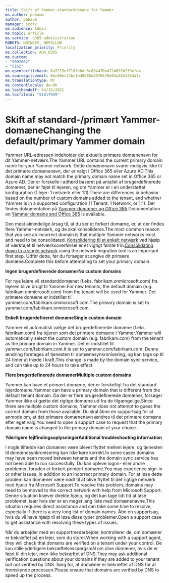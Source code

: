 ```yaml
---
title: Skift af Yammer-standarddomæne for Yammer
ms.author: pebaum
author: pebaum
manager: scotv
ms.audience: Admin
ms.topic: article
ms.service: o365-administration
ROBOTS: NOINDEX, NOFOLLOW
localization_priority: Priority
ms.collection: Adm_O365
ms.custom:
- "9002662"
- "5162"
ms.openlocfilehash: 6a7215ef7187e8dc6c834470b4724692b239efd4
ms.sourcegitcommit: 8bc60ec34bc1e40685e3976576e04a2623f63a7c
ms.translationtype: MT
ms.contentlocale: da-DK
ms.lasthandoff: 04/15/2021
ms.locfileid: "51817949"
---
```

# <a name="changing-the-defaultprimary-yammer-domain"></a><span data-ttu-id="f3060-102">Skift af standard-/primært Yammer-domæne</span><span class="sxs-lookup"><span data-stu-id="f3060-102">Changing the default/primary Yammer domain</span></span>

<span data-ttu-id="f3060-103">Yammer URL-adressen indeholder det aktuelle primære domænenavn for dit Yammer-netværk.</span><span class="sxs-lookup"><span data-stu-id="f3060-103">The Yammer URL contains the current primary domain name for your Yammer network.</span></span> <span data-ttu-id="f3060-104">Dette domænenavn svarer muligvis ikke til det primære domænenavn, der er valgt i Office 365 eller Azure AD.</span><span class="sxs-lookup"><span data-stu-id="f3060-104">This domain name may not match the primary domain name set in Office 365 or Azure AD.</span></span> <span data-ttu-id="f3060-105">Der er forskelle i adfærd baseret på antallet af brugerdefinerede domæner, der er føjet til lejeren, og om Yammer er i en understøttet konfiguration (1 lejer: 1 netværk eller 1:1).</span><span class="sxs-lookup"><span data-stu-id="f3060-105">There are differences in behavior based on the number of custom domains added to the tenant, and whether Yammer is in a supported configuration (1 Tenant: 1 Network, or 1:1).</span></span> <span data-ttu-id="f3060-106">Der findes dokumentation på [Yammer-domæner og Office 365](https://docs.microsoft.com/yammer/configure-your-yammer-network/manage-yammer-domains).</span><span class="sxs-lookup"><span data-stu-id="f3060-106">Documentation on [Yammer domains and Office 365](https://docs.microsoft.com/yammer/configure-your-yammer-network/manage-yammer-domains) is available.</span></span>

<span data-ttu-id="f3060-107">Den mest almindelige årsag til, at du ser et forkert domæne, er, at der findes flere Yammer-netværk, og de skal konsolideres.</span><span class="sxs-lookup"><span data-stu-id="f3060-107">The most common reason that you see an incorrect domain is that multiple Yammer networks exist and need to be consolidated.</span></span> <span data-ttu-id="f3060-108">[Konsolidering til et enkelt netværk](https://docs.microsoft.com/yammer/configure-your-yammer-network/consolidate-multiple-yammer-networks) ved hjælp af værktøjet til netværksoverførsel er et vigtigt første trin.</span><span class="sxs-lookup"><span data-stu-id="f3060-108">[Consolidating down to a single network](https://docs.microsoft.com/yammer/configure-your-yammer-network/consolidate-multiple-yammer-networks) using the network migration tool is an important first step.</span></span> <span data-ttu-id="f3060-109">Udfør dette, før du forsøger at angive dit primære domæne.</span><span class="sxs-lookup"><span data-stu-id="f3060-109">Complete this before attempting to set your primary domain.</span></span>

<span data-ttu-id="f3060-110">**Ingen brugerdefinerede domæner**</span><span class="sxs-lookup"><span data-stu-id="f3060-110">**No custom domains**</span></span>

<span data-ttu-id="f3060-111">For nye lejere vil standarddomænet (f.eks. fabrikam.onmicrosoft.com) fra lejeren blive brugt til Yammer.</span><span class="sxs-lookup"><span data-stu-id="f3060-111">For new tenants, the default domain (e.g. fabrikam.onmicrosoft.com) from the tenant will be used for Yammer.</span></span> <span data-ttu-id="f3060-112">Det primære domæne er indstillet til yammer.com/fabrikam.onmicrosoft.com.</span><span class="sxs-lookup"><span data-stu-id="f3060-112">The primary domain is set to yammer.com/fabrikam.onmicrosoft.com.</span></span>

<span data-ttu-id="f3060-113">**Enkelt brugerdefineret domæne**</span><span class="sxs-lookup"><span data-stu-id="f3060-113">**Single custom domain**</span></span>

<span data-ttu-id="f3060-114">Yammer vil automatisk vælge det brugerdefinerede domæne (f.eks. fabrikam.com) fra lejeren som det primære domæne i Yammer.</span><span class="sxs-lookup"><span data-stu-id="f3060-114">Yammer will automatically select the custom domain (e.g. fabrikam.com) from the tenant as the primary domain in Yammer.</span></span> <span data-ttu-id="f3060-115">Det er indstillet til yammer.com/fabrikam.com.</span><span class="sxs-lookup"><span data-stu-id="f3060-115">It is set to yammer.com/fabrikam.com.</span></span> <span data-ttu-id="f3060-116">Denne ændring foretages af tjenesten til domænesynkronisering, og kan tage op til 24 timer at træde i kraft.</span><span class="sxs-lookup"><span data-stu-id="f3060-116">This change is made by the domain sync service, and can take up to 24 hours to take effect.</span></span>

<span data-ttu-id="f3060-117">**Flere brugerdefinerede domæner**</span><span class="sxs-lookup"><span data-stu-id="f3060-117">**Multiple custom domains**</span></span>

<span data-ttu-id="f3060-118">Yammer kan have et primært domæne, der er forskelligt fra det standard lejerdomæne.</span><span class="sxs-lookup"><span data-stu-id="f3060-118">Yammer can have a primary domain that is different from the default tenant domain.</span></span> <span data-ttu-id="f3060-119">Da der er flere brugerdefinerede domæner, forsøger Yammer ikke at gætte det rigtige domæne ud fra de tilgængelige.</span><span class="sxs-lookup"><span data-stu-id="f3060-119">Since there are multiple custom domains, Yammer does not attempt to guess the correct domain from those available.</span></span> <span data-ttu-id="f3060-120">Du skal åbne en supportsag for at anmode om, at det primære domænenavn ændres til det primære domæne efter eget valg.</span><span class="sxs-lookup"><span data-stu-id="f3060-120">You need to open a support case to request that the primary domain name is changed to the primary domain of your choice.</span></span>

<span data-ttu-id="f3060-121">**Yderligere fejlfindingsoplysninger**</span><span class="sxs-lookup"><span data-stu-id="f3060-121">**Additional troubleshooting information**</span></span>

<span data-ttu-id="f3060-122">I nogle tilfælde kan domæner være blevet flyttet mellem lejere, og tjenesten til domænesynkronisering kan ikke køre korrekt.</span><span class="sxs-lookup"><span data-stu-id="f3060-122">In some cases domains may have been moved between tenants and the domain sync service has not been able to run successfully.</span></span> <span data-ttu-id="f3060-123">Du kan opleve logon- eller andre problemer, foruden et forkert primært domæne.</span><span class="sxs-lookup"><span data-stu-id="f3060-123">You may experience sign-in or other issues, in addition to an incorrect primary domain.</span></span> <span data-ttu-id="f3060-124">For at løse dette problem kan domæner være nødt til at blive flyttet til det rigtige netværk med hjælp fra Microsoft Support.</span><span class="sxs-lookup"><span data-stu-id="f3060-124">To resolve this problem, domains may need to be moved to the correct network with help from Microsoft Support.</span></span> <span data-ttu-id="f3060-125">Denne situation kræver direkte hjælp, og det kan tage lidt tid at løse problemet, især hvis der er en meget lang liste med domænenavne.</span><span class="sxs-lookup"><span data-stu-id="f3060-125">This situation requires direct assistance and can take some time to resolve, especially if there is a very long list of domain names.</span></span> <span data-ttu-id="f3060-126">Åbn en supportsag, hvis du vil have hjælp til at løse disse typer problemer.</span><span class="sxs-lookup"><span data-stu-id="f3060-126">Open a support case to get assistance with resolving these types of issues.</span></span>

<span data-ttu-id="f3060-127">Når du arbejder med en supportmedarbejder, kontrollerer de, om domæner er bekræftet på en lejer, som du styrer.</span><span class="sxs-lookup"><span data-stu-id="f3060-127">When working with a support agent, they will check that domains are verified on a tenant under your control.</span></span> <span data-ttu-id="f3060-128">De kan stille yderligere bekræftelsesspørgsmål om dine domæner, hvis de er føjet til din lejer, men ikke bekræftet af DNS.</span><span class="sxs-lookup"><span data-stu-id="f3060-128">They may ask additional verification questions about your domains if they are added to your tenant but not verified by DNS.</span></span> <span data-ttu-id="f3060-129">Sørg for, at domæner er bekræftet af DNS for at fremskynde processen.</span><span class="sxs-lookup"><span data-stu-id="f3060-129">Please ensure that domains are verified by DNS to speed up the process.</span></span>
